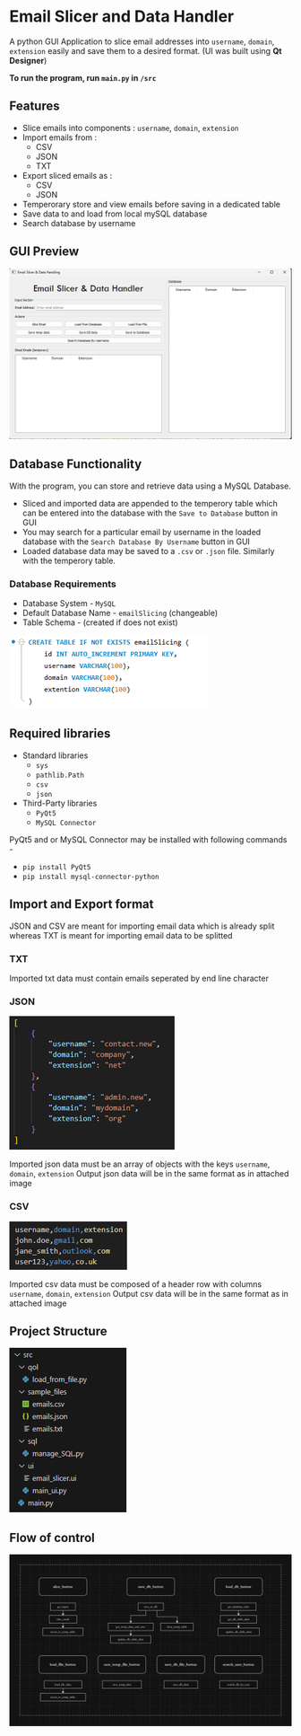 # Email Slicer and Data Handler
A python GUI Application to slice email addresses into `username`, `domain`, `extension` easily and save them to a desired format.
(UI was built using **Qt Designer**)

**To run the program, run `main.py` in `/src`**

## Features
- Slice emails into components : `username`, `domain`, `extension`
- Import emails from :
    - CSV
    - JSON
    - TXT
- Export sliced emails as :
    - CSV
    - JSON
- Temperorary store and view emails before saving in a dedicated table
- Save data to and load from local mySQL database
- Search database by username

## GUI Preview
![GUI](readme/{49E5B5A9-C31D-438C-90AD-BC4A23586208}.png)

## Database Functionality
With the program, you can store and retrieve data using a MySQL Database.
- Sliced and imported data are appended to the temperory table which can be entered into the database with the `Save to Database` button in GUI
- You may search for a particular email by username in the loaded database with the `Search Database By Username` button in GUI
- Loaded database data may be saved to a `.csv` or `.json` file. Similarly with the temperory table.

### Database Requirements
- Database System - `MySQL`
- Default Database Name - `emailSlicing` (changeable)
- Table Schema - (created if does not exist)

![table schema](readme/{F2D831B2-ED7D-4E64-BB3D-CBF01AA5EBB7}.png)

## Required libraries
- Standard libraries
    - `sys`
    - `pathlib.Path`
    - `csv`
    - `json`
- Third-Party libraries
    - `PyQt5`
    - `MySQL Connector`

PyQt5 and or MySQL Connector may be installed with following commands -
- `pip install PyQt5`
- `pip install mysql-connector-python`

## Import and Export format
JSON and CSV are meant for importing email data which is already split
whereas TXT is meant for importing email data to be splitted
### TXT
Imported txt data must contain emails seperated by end line character
### JSON
![format](readme/{50016D1E-0C54-40CD-BAE4-C7F0E9D244ED}.png)

Imported json data must be an array of objects with the keys `username`, `domain`, `extension`
Output json data will be in the same format as in attached image
### CSV
![format](readme/{86361C79-3A77-4E55-98B0-1B74CDCAAA0D}.png)

Imported csv data must be composed of a header row with columns `username`, `domain`, `extension`
Output csv data will be in the same format as in attached image

## Project Structure
![overview](readme/{E51B7986-AF17-4964-AB61-8D37B10D3326}.png)
## Flow of control
![flow](readme/Untitled%20Diagram.drawio%20(1).png)
